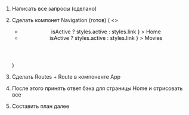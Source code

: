 1. Написать все запросы (сделано)
2. Сделать компонет Navigation (готов) ( <>
     <header className={styles.header}>
       <div className={styles.wrapper}>
           <ul className={styles.nav}>
             <li>
               <NavLink
                 to="/"
                 className={({ isActive }) =>
                   isActive ? styles.active : styles.link
                 }
               >
                 Home
               </NavLink>
             </li>
             <li>
               <NavLink
                 to="/movies"
                 className={({ isActive }) =>
                   isActive ? styles.active : styles.link
                 }
               >
                 Movies
               </NavLink>
             </li>
           </ul>
       </div>
     </header>
     <Outlet />
   </>)

3. Сделать Routes + Route в компоненте App
4. После этого принять ответ бэка для страницы Home и отрисовать все
5. Составить план далее
